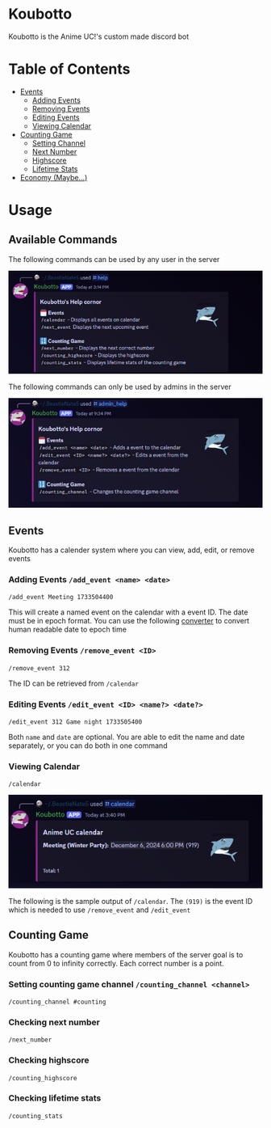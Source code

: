 # Koubotto
Koubotto is the Anime UC!'s custom made discord bot

# Table of Contents
- [Events](#Events)
    - [Adding Events](#adding-events-addevent-name-date)
    - [Removing Events](#removing-events-removeevent-id)
    - [Editing Events](#editing-events-editevent-id-name-date)
    - [Viewing Calendar](#viewing-calendar)
- [Counting Game](#counting-game)
    - [Setting Channel](#setting-counting-game-channel-countingchannel-channel)
    - [Next Number](#checking-next-number)
    - [Highscore](#checking-highscore)
    - [Lifetime Stats](#checking-lifetime-stats)
- [Economy (Maybe...)]()

# Usage
## Available Commands
The following commands can be used by any user in the server

![help](https://raw.githubusercontent.com/BeastieNate5/Koubotto/refs/heads/main/img/help.png)

The following commands can only be used by admins in the server

![admin_help](https://raw.githubusercontent.com/BeastieNate5/Koubotto/refs/heads/main/img/admin_help.png)

## Events
Koubotto has a calender system where you can view, add, edit, or remove events

### Adding Events `/add_event <name> <date>`
```
/add_event Meeting 1733504400
```
This will create a named event on the calendar with a event ID. The date must be in epoch format. You can use the following [converter](https://www.unixtimestamp.com) to convert human readable date to epoch time

### Removing Events `/remove_event <ID>`
```
/remove_event 312
```
The ID can be retrieved from `/calendar`

### Editing Events `/edit_event <ID> <name?> <date?>`
```
/edit_event 312 Game night 1733505400
```
Both `name` and `date` are optional. You are able to edit the name and date separately, or you can do both in one command

### Viewing Calendar
```
/calendar
```

![calendar_out](https://raw.githubusercontent.com/BeastieNate5/Koubotto/refs/heads/main/img/calendar_out.png)

The following is the sample output of `/calendar`. The `(919)` is the event ID which is needed to use `/remove_event` and `/edit_event`


## Counting Game
Koubotto has a counting game where members of the server goal is to count from 0 to infinity correctly. Each correct number is a point.

### Setting counting game channel `/counting_channel <channel>`
```
/counting_channel #counting
```

### Checking next number
```
/next_number
```

### Checking highscore
```
/counting_highscore
```

### Checking lifetime stats
```
/counting_stats
```